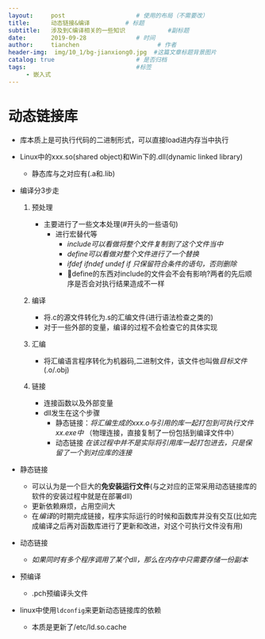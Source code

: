 ```yaml
---
layout:     post                    # 使用的布局（不需要改）
title:      动态链接&编译          # 标题 
subtitle:   涉及到C编译相关的一些知识            #副标题
date:       2019-09-28              # 时间
author:     tianchen                      # 作者
header-img:  img/10_1/bg-jianxiong0.jpg  #这篇文章标题背景图片  
catalog: true                       # 是否归档
tags:                               #标签
     - 嵌入式
---
```


# 动态链接库
* 库本质上是可执行代码的二进制形式，可以直接load进内存当中执行
* Linux中的xxx.so(shared object)和Win下的.dll(dynamic linked library)
    * 静态库与之对应有(.a和.lib)
* 编译分3步走
    1. 预处理
        * 主要进行了一些文本处理(#开头的一些语句)
            * 进行宏替代等 
                * *include可以看做将整个文件复制到了这个文件当中* 
                * *define可以看做对整个文件进行了一个替换*
                * *ifdef ifndef undef if 只保留符合条件的语句，否则删除*
                * 🤔define的东西对include的文件会不会有影响?两者的先后顺序是否会对执行结果造成不一样

    2. 编译
        * 将.c的源文件转化为.s的汇编文件(进行语法检查之类的)
        * 对于一些外部的变量，编译的过程不会检查它的具体实现
    3. 汇编
        * 将汇编语言程序转化为机器码,二进制文件，该文件也叫做*目标文件*(.o/.obj)
    4. 链接
        * 连接函数以及外部变量
        * dll发生在这个步骤
            * 静态链接：*将汇编生成的xxx.o与引用的库一起打包到可执行文件xx.exe中* （物理连接，直接复制了一份包括到编译文件中）
            * 动态链接 *在该过程中并不是实际将引用库一起打包进去，只是保留了一个到对应库的连接*
* 静态链接
    * 可以认为是一个巨大的**免安装运行文件**(与之对应的正常采用动态链接库的软件的安装过程中就是在部署dll)
    * 更新依赖麻烦，占用空间大
    * 在*编译*的时期完成链接，程序实际运行的时候和函数库并没有交互(比如完成编译之后再对函数库进行了更新和改进，对这个可执行文件没有用)
* 动态链接
    * *如果同时有多个程序调用了某个dll，那么在内存中只需要存储一份副本*
* 预编译
    * .pch预编译头文件

* linux中使用```ldconfig```来更新动态链接库的依赖
    * 本质是更新了/etc/ld.so.cache